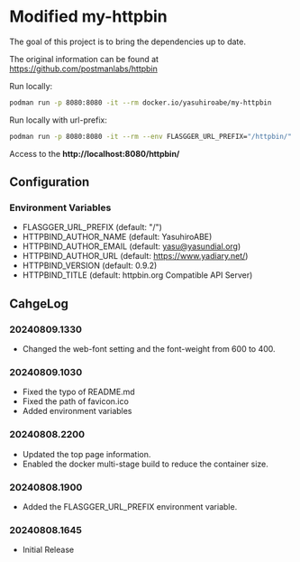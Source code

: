 # Modified my-httpbin

The goal of this project is to bring the dependencies up to date.

The original information can be found at https://github.com/postmanlabs/httpbin

Run locally:
```sh
podman run -p 8080:8080 -it --rm docker.io/yasuhiroabe/my-httpbin
```

Run locally with url-prefix:
```sh
podman run -p 8080:8080 -it --rm --env FLASGGER_URL_PREFIX="/httpbin/" docker.io/yasuhiroabe/my-httpbin
```

Access to the **http://localhost:8080/httpbin/**

## Configuration

### Environment Variables

* FLASGGER_URL_PREFIX (default: "/")
* HTTPBIND_AUTHOR_NAME (default: YasuhiroABE)
* HTTPBIND_AUTHOR_EMAIL (default: yasu@yasundial.org)
* HTTPBIND_AUTHOR_URL (default: https://www.yadiary.net/)
* HTTPBIND_VERSION (default: 0.9.2)
* HTTPBIND_TITLE (default: httpbin.org Compatible API Server)

## CahgeLog

### 20240809.1330

* Changed the web-font setting and the font-weight from 600 to 400.

### 20240809.1030

* Fixed the typo of README.md
* Fixed the path of favicon.ico
* Added environment variables

### 20240808.2200

* Updated the top page information.
* Enabled the docker multi-stage build to reduce the container size.

### 20240808.1900

* Added the FLASGGER_URL_PREFIX environment variable.

### 20240808.1645

* Initial Release
